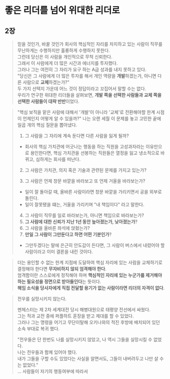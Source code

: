 # 좋은 리더를 넘어 위대한 리더로

## 2장

> 믿을 것인가, 바꿀 것인가
> 회사의 핵심적인 자리를 차지하고 있는 사람이 직무를 무난하게는 수행하지만 훌륭하게 수행하지 못한다.  
> 그런데 당신은 이 사람을 개인적으로 무척 신뢰한다.  
> 그래서 이 사람에게 더 많은 시간과 에너지를 투자했다.  
> 그러나 그는 여전히 그 자리가 요구 하는 A급 성과를 내지 못하고 있다.  
> "당신은 그 사람에게 더 많은 투자를 해서 개인 역량을 **개발**하겠는가, 아니면 다른 사람으로 **교체**하겠는가?"  
> 두 가지 선택지 가운데 어느 것이 정답이라고 꼬집어서 말할 수는 없다.  
> 우리가 연구한 위대한 리더들을 살펴보면, **개발 쪽을 선택한 사람들과 교체 쪽을 선택한 사람들이 대략 반반**이었다.  

> "핵심 보직을 맡은 사람에 대해서 '개발'이 아니라 '교체'로 전환해야할 한계 시점이 언제인지 어떻게 알 수 있을까?"
> 나는 오랜 세월 이 문제를 놓고 고민한 끝에 일곱 개의 핵심 질문을 뽑아냈다.
> 1. 그 사람을 그 자리에 계속 둔다면 다른 사람을 잃게 될까?
> - 회사의 핵심 가치관에 어긋나는 행동을 하는 직원을 고성과자라는 이유만으로 용인한다면, 핵심 가치관을 선봉하는 직원들은 열정을 잃고 냉소적으로 바뀌고, 심하게는 회사를 떠난다.  
>
> 2. 그 사람은 가치관, 의지 혹은 기술과 관련된 문제를 가지고 있는가?
>
> 3. 그 사람은 언제 창문 바깥을 바라보고 또 언제 거울을 바라보는가?
> - 일이 잘 돌아갈 때, 올바른 사람이라면 창문 바깥을 가리키면서 공을 외부로 돌린다.  
> - 일이 잘못됐을 떄는, 거울을 가리키며 "내 책임이다" 라고 말한다.
>
> 4. 그 사람이 직무를 일로 바라보는가, 아니면 책임으로 바라보는가?
> 5. **그 사람에 대한 신뢰가 지난 1년 동안 높아졌는가, 낮아졌는가**?
> 6. 그 사람을 올바른 좌석에 앉혔는가?
> 7. **만일 그 사람이 그만둔다고 하면 어떤 기분인가**?  
> - 그만두겠다는 말에 은근히 안도감이 든다면, 그 사람이 버스에서 내렸어야 할 사람이라고 이미 결론을 내린 것이다.

> 더는 용인할 수 없는 한계 지점에 도달하여 핵심 자리에 있는 사람을 교체하기로 결정해야 한다면 **무자비하지 않되 엄격해야 한다**.  
> 엄격함이란 스스로에게 정직해야 하며 **핵심적인 자리에 있는 누군가를 제거해야하는 필요성을 정면으로 받아들인다**는 뜻이다.  
> **해임 소식을 당사자에게 직접 전달할 용기가 없는 사람이라면 리더의 자격이 없다**.


> 전우를 실망시키지 않는다.
>
> 멘체스터는 제 2차 세계대전 당시 해병대원으로 태평양 전선에서 싸웠다.  
> 그는 적과 교전 중에 퍼플하트 훈장을 받고 제대를 할 수 있었다.  
> 그러나 그는 명령을 어기고 무단이탈해 오키나와의 적진 후방에 배치되어 있던 소속 부대로 복귀 했다.  
>
> "전우들은 단 한번도 나를 실망시키지 않았고, 나 역시 그들을 실망시킬 수 없었다.  
> 나는 전우들과 함께 있어야 했다.  
> 내가 그들을 구할 수도 있었다는 사실을 알면서도, 그들이 내버려두고 나만 살 수는 없었다."  
> ...
> 사람들이 자기의 행동여부에 따라서 
